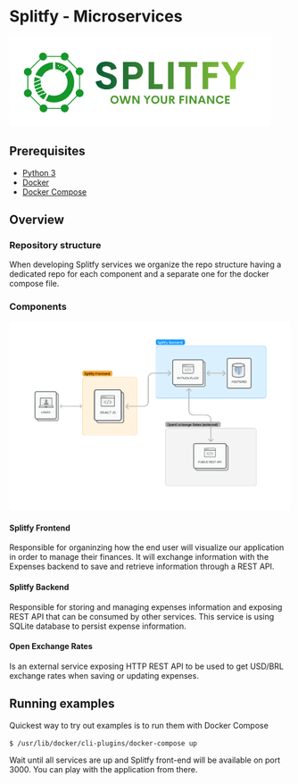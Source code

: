 # Splitfy - Microservices

![Splitfy](logo.png)

## Prerequisites

* [Python 3](https://www.python.org/downloads/)
* [Docker](https://www.docker.com/)
* [Docker Compose](https://docs.docker.com/compose/)

## Overview

### Repository structure
When developing Splitfy services we organize the repo structure having a dedicated repo for each component and a separate one for the docker compose file. 

### Components

![Components](diagram.png)

#### Splitfy Frontend

Responsible for organinzing how the end user will visualize our application in order to manage their finances. It will exchange information with the Expenses backend to save and retrieve information through a REST API.

#### Splitfy Backend

Responsible for storing and managing expenses information and exposing REST API that can be consumed by other services. This service is using SQLite database to persist expense information.

#### Open Exchange Rates

Is an external service exposing HTTP REST API to be used to get USD/BRL exchange rates when saving or updating expenses.

## Running examples

Quickest way to try out examples is to run them with Docker Compose

`$ /usr/lib/docker/cli-plugins/docker-compose up`

Wait until all services are up and Splitfy front-end will be available on port 3000. You can play with the application from there.

